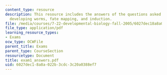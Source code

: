 ```yaml
---
content_type: resource
description: This resource includes the answers of the questions asked in exam 1 on
  developing worms, fate mapping, and induction.
file: /media/courses/7-22-developmental-biology-fall-2005/6027dec18a8a022b3cdc3c20a0388ef7_exam1_answers.pdf
file_type: application/pdf
learning_resource_types:
- Exams
ocw_type: OCWFile
parent_title: Exams
parent_type: CourseSection
resourcetype: Document
title: exam1_answers.pdf
uid: 6027dec1-8a8a-022b-3cdc-3c20a0388ef7
---
```

